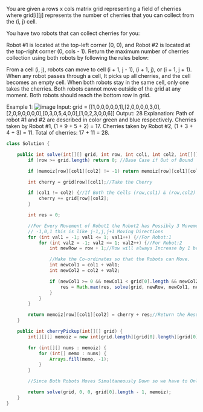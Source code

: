 You are given a rows x cols matrix grid representing a field of cherries where grid[i][j] represents the number of cherries that you can collect from the (i, j) cell.

You have two robots that can collect cherries for you:

Robot #1 is located at the top-left corner (0, 0), and
Robot #2 is located at the top-right corner (0, cols - 1).
Return the maximum number of cherries collection using both robots by following the rules below:

From a cell (i, j), robots can move to cell (i + 1, j - 1), (i + 1, j), or (i + 1, j + 1).
When any robot passes through a cell, It picks up all cherries, and the cell becomes an empty cell.
When both robots stay in the same cell, only one takes the cherries.
Both robots cannot move outside of the grid at any moment.
Both robots should reach the bottom row in grid.
 

Example 1:
![image](https://assets.leetcode.com/uploads/2020/04/23/sample_2_1802.png)
Input: grid = [[1,0,0,0,0,0,1],[2,0,0,0,0,3,0],[2,0,9,0,0,0,0],[0,3,0,5,4,0,0],[1,0,2,3,0,0,6]]
Output: 28
Explanation: Path of robot #1 and #2 are described in color green and blue respectively.
Cherries taken by Robot #1, (1 + 9 + 5 + 2) = 17.
Cherries taken by Robot #2, (1 + 3 + 4 + 3) = 11.
Total of cherries: 17 + 11 = 28.
```java
class Solution {

    public int solve(int[][] grid, int row, int col1, int col2, int[][][] memoiz) {
        if (row >= grid.length) return 0; //Base Case if Out of Bound

        if (memoiz[row][col1][col2] != -1) return memoiz[row][col1][col2];//Return Memoized Result

        int cherry = grid[row][col1];//Take the Cherry

        if (col1 != col2) {//If Both the Cells (row,col1) & (row,col2) are not same Co-ordinates then include the cherry of (row,col2) because the robot two will pick Cherry from that Cell
            cherry += grid[row][col2];
        }

        int res = 0;

        //For Every Movement of Robot1 the Robot2 has Possibly 3 Movement i.e. j-1,j,j+1 Hence, Total of 9 Moves.
        // -1,0,1 this is like j-1,j,j+1 Moving Directions
        for (int val1 = -1; val1 <= 1; val1++) {//For Robot:1
            for (int val2 = -1; val2 <= 1; val2++) {//For Robot:2
                int newRow = row + 1;//Row will always Increase by 1 because we go Down the Grid

                //Make the Co-ordinates so that the Robots can Move.
                int newCol1 = col1 + val1;
                int newCol2 = col2 + val2;

                if (newCol1 >= 0 && newCol1 < grid[0].length && newCol2 >= 0 && newCol2 < grid[0].length) {
                    res = Math.max(res, solve(grid, newRow, newCol1, newCol2, memoiz));//Maximum Path Sum
                }
            }
        }

        return memoiz[row][col1][col2] = cherry + res;//Return the Result with Cherry of Current Movement
    }

    public int cherryPickup(int[][] grid) {
        int[][][] memoiz = new int[grid.length][grid[0].length][grid[0].length];

        for (int[][] nums : memoiz) {
            for (int[] memo : nums) {
                Arrays.fill(memo, -1);
            }
        }

        //Since Both Robots Moves Simultaneously Down so we have to Only Use two Columns Pointers because columns may vary but the Row will always be same they go down by one Row in Grid.

        return solve(grid, 0, 0, grid[0].length - 1, memoiz);
    }
}

```
